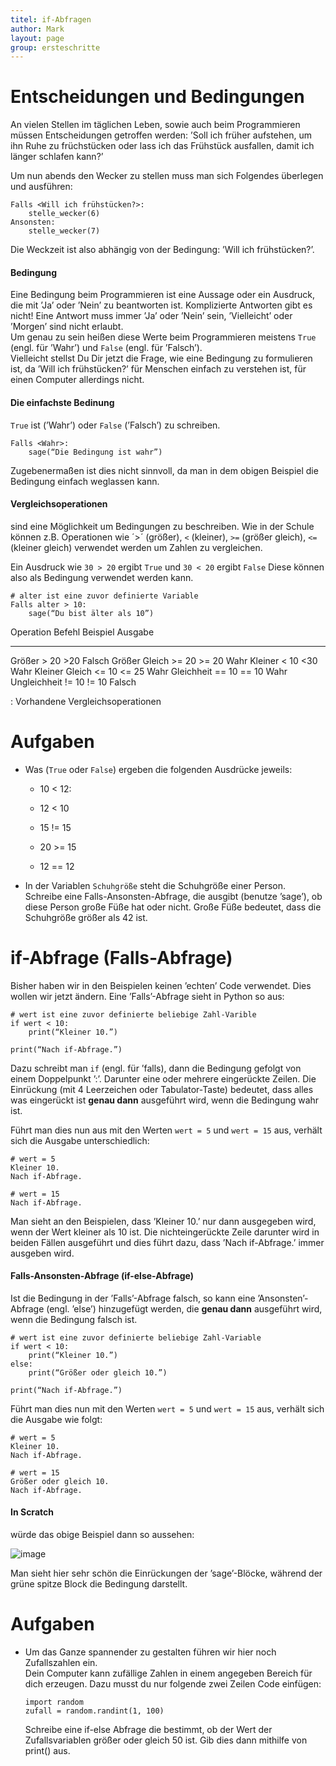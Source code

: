 ```yaml
---
titel: if-Abfragen  
author: Mark
layout: page
group: ersteschritte
---
```


Entscheidungen und Bedingungen
==============================

An vielen Stellen im täglichen Leben, sowie auch beim Programmieren
müssen Entscheidungen getroffen werden: ’Soll ich früher aufstehen, um
ihn Ruhe zu früchstücken oder lass ich das Frühstück ausfallen, damit
ich länger schlafen kann?’

Um nun abends den Wecker zu stellen muss man sich Folgendes überlegen
und ausführen:

```
Falls <Will ich frühstücken?>:  
	stelle_wecker(6)  
Ansonsten:  
	stelle_wecker(7)  
```  

Die Weckzeit ist also abhängig von der Bedingung: ’Will ich
frühstücken?’.

#### Bedingung

Eine Bedingung beim Programmieren ist eine Aussage oder ein Ausdruck,
die mit ’Ja’ oder ’Nein’ zu beantworten ist. Komplizierte Antworten gibt
es nicht! Eine Antwort muss immer ’Ja’ oder ’Nein’ sein, ’Vielleicht’
oder ’Morgen’ sind nicht erlaubt.  
Um genau zu sein heißen diese Werte beim Programmieren meistens `True` (engl.
für ’Wahr’) und `False` (engl. für ’Falsch’).  
Vielleicht stellst Du Dir jetzt die Frage, wie eine Bedingung zu
formulieren ist, da ’Will ich frühstücken?’ für Menschen einfach zu
verstehen ist, für einen Computer allerdings nicht.

#### Die einfachste Bedinung

`True` ist (’Wahr’) oder `False` (’Falsch’) zu schreiben.

```  
Falls <Wahr>:
	sage(“Die Bedingung ist wahr”)
```  

Zugebenermaßen ist dies nicht sinnvoll, da man in dem obigen Beispiel
die Bedingung einfach weglassen kann.

#### Vergleichsoperationen

sind eine Möglichkeit um Bedingungen zu beschreiben. Wie in der Schule
können z.B. Operationen wie ´>´ (größer), `<` (kleiner), `>=` (größer gleich), `<=`
(kleiner gleich) verwendet werden um Zahlen zu vergleichen.  

Ein Ausdruck wie `30 > 20` ergibt `True` und `30 < 20` ergibt `False` Diese können also als Bedingung
verwendet werden kann.

```  
# alter ist eine zuvor definierte Variable  
Falls alter > 10:  
	sage(“Du bist älter als 10”)  
```  

  Operation        Befehl   Beispiel    Ausgabe
  ---------------- -------- ----------- ---------
  Größer           >       20 >20     Falsch
  Größer Gleich    >=      20 >= 20   Wahr
  Kleiner          <       10 <30     Wahr
  Kleiner Gleich   <=      10 <= 25   Wahr
  Gleichheit       ==       10 == 10    Wahr
  Ungleichheit     !=       10 != 10    Falsch

  : Vorhandene Vergleichsoperationen

Aufgaben
========

-   Was (`True` oder `False`) ergeben die folgenden Ausdrücke jeweils:

    -   10 < 12:

    -   12 < 10

    -   15 != 15

    -   20 >= 15

    -   12 == 12

-   In der Variablen `Schuhgröße` steht die Schuhgröße einer Person.  
    Schreibe eine Falls-Ansonsten-Abfrage, die ausgibt (benutze ’sage’),
    ob diese Person große Füße hat oder nicht. Große Füße bedeutet, dass
    die Schuhgröße größer als 42 ist.

if-Abfrage (Falls-Abfrage)
==========================

Bisher haben wir in den Beispielen keinen ’echten’ Code verwendet. Dies
wollen wir jetzt ändern. Eine ’Falls’-Abfrage sieht in Python so aus:

```  
# wert ist eine zuvor definierte beliebige Zahl-Varible  
if wert < 10:  
	print(“Kleiner 10.”)  

print(“Nach if-Abfrage.”)  
```  

Dazu schreibt man `if` (engl. für ’falls), dann die Bedingung gefolgt von
einem Doppelpunkt ’:’. Darunter eine oder mehrere eingerückte Zeilen.
Die Einrückung (mit 4 Leerzeichen oder Tabulator-Taste) bedeutet, dass
alles was eingerückt ist **genau dann** ausgeführt wird, wenn die
Bedingung wahr ist.  

Führt man dies nun aus mit den Werten `wert = 5` und `wert = 15` aus, verhält sich die Ausgabe
unterschiedlich:

```  
# wert = 5
Kleiner 10.  
Nach if-Abfrage.   
```  

```   
# wert = 15  
Nach if-Abfrage.  
```  

Man sieht an den Beispielen, dass ’Kleiner 10.’ nur dann ausgegeben
wird, wenn der Wert kleiner als 10 ist. Die nichteingerückte Zeile
darunter wird in beiden Fällen ausgeführt und dies führt dazu, dass
’Nach if-Abfrage.’ immer ausgeben wird.

#### Falls-Ansonsten-Abfrage (if-else-Abfrage)

Ist die Bedingung in der ’Falls’-Abfrage falsch, so kann eine
’Ansonsten’-Abfrage (engl. ’else’) hinzugefügt werden, die **genau
dann** ausgeführt wird, wenn die Bedingung falsch ist.

```  
# wert ist eine zuvor definierte beliebige Zahl-Variable  
if wert < 10:  
	print(“Kleiner 10.”)  
else:  
	print(“Größer oder gleich 10.”)  

print(“Nach if-Abfrage.”)  
```  

Führt man dies nun mit den Werten `wert = 5` und `wert = 15` aus, verhält sich die Ausgabe wie
folgt:

```  
# wert = 5  
Kleiner 10.  
Nach if-Abfrage.  
```  

```  
# wert = 15  
Größer oder gleich 10.  
Nach if-Abfrage.  
```  

#### In Scratch

würde das obige Beispiel dann so aussehen:  

![image](scratch_if_else.png)  

Man sieht hier sehr schön die Einrückungen der ’sage’-Blöcke, während
der grüne spitze Block die Bedingung darstellt.

Aufgaben
========

-   Um das Ganze spannender zu gestalten führen wir hier noch
    Zufallszahlen ein.  
    Dein Computer kann zufällige Zahlen in einem angegeben Bereich für
    dich erzeugen. Dazu musst du nur folgende zwei Zeilen Code einfügen:

	```  
    import random  
    zufall = random.randint(1, 100)  
    ```

    Schreibe eine if-else Abfrage die bestimmt, ob der Wert der
    Zufallsvariablen größer oder gleich 50 ist. Gib dies dann mithilfe
    von print() aus.
